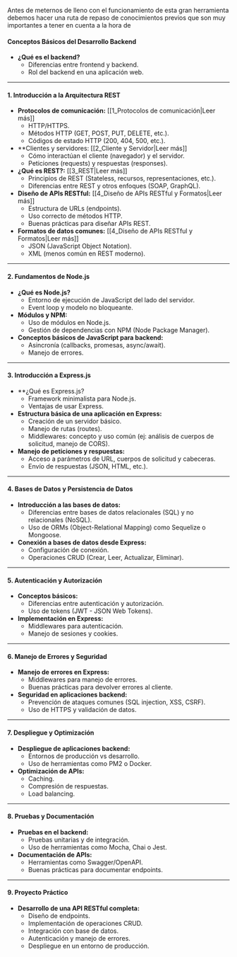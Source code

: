 Antes de meternos de lleno con el funcionamiento de esta gran herramienta debemos hacer una ruta de repaso de conocimientos previos que son muy importantes a tener en cuenta a la hora de  

#### **Conceptos Básicos del Desarrollo Backend**
- **¿Qué es el backend?**
    - Diferencias entre frontend y backend.
    - Rol del backend en una aplicación web.

---
#### **1. Introducción a la Arquitectura REST**
- **Protocolos de comunicación:** [[1_Protocolos de comunicación|Leer más]]
    - HTTP/HTTPS.
    - Métodos HTTP (GET, POST, PUT, DELETE, etc.).
    - Códigos de estado HTTP (200, 404, 500, etc.).
- **Clientes y servidores: [[2_Cliente y Servidor|Leer más]]
    - Cómo interactúan el cliente (navegador) y el servidor.
    - Peticiones (requests) y respuestas (responses).
- **¿Qué es REST?:** [[3_REST|Leer más]]
    - Principios de REST (Stateless, recursos, representaciones, etc.).
    - Diferencias entre REST y otros enfoques (SOAP, GraphQL).
- **Diseño de APIs RESTful:** [[4_Diseño de APIs RESTful y Formatos|Leer más]]
    - Estructura de URLs (endpoints).
    - Uso correcto de métodos HTTP.
    - Buenas prácticas para diseñar APIs REST.
- **Formatos de datos comunes:** [[4_Diseño de APIs RESTful y Formatos|Leer más]]
    - JSON (JavaScript Object Notation).
    - XML (menos común en REST moderno).

---
#### **2. Fundamentos de Node.js**
- **¿Qué es Node.js?**
    - Entorno de ejecución de JavaScript del lado del servidor.
    - Event loop y modelo no bloqueante.
- **Módulos y NPM:**
    - Uso de módulos en Node.js.
    - Gestión de dependencias con NPM (Node Package Manager).
- **Conceptos básicos de JavaScript para backend:**
    - Asincronía (callbacks, promesas, async/await).
    - Manejo de errores.

---
#### **3. Introducción a Express.js**
- **¿Qué es Express.js?
    - Framework minimalista para Node.js.
    - Ventajas de usar Express.
- **Estructura básica de una aplicación en Express:**
    - Creación de un servidor básico.
    - Manejo de rutas (routes).
    - Middlewares: concepto y uso común (ej: análisis de cuerpos de solicitud, manejo de CORS).
- **Manejo de peticiones y respuestas:**
    - Acceso a parámetros de URL, cuerpos de solicitud y cabeceras.
    - Envío de respuestas (JSON, HTML, etc.).

---
#### **4. Bases de Datos y Persistencia de Datos**
- **Introducción a las bases de datos:**
    - Diferencias entre bases de datos relacionales (SQL) y no relacionales (NoSQL).
    - Uso de ORMs (Object-Relational Mapping) como Sequelize o Mongoose.
- **Conexión a bases de datos desde Express:**
    - Configuración de conexión.
    - Operaciones CRUD (Crear, Leer, Actualizar, Eliminar).

---
#### **5. Autenticación y Autorización**
- **Conceptos básicos:**
    - Diferencias entre autenticación y autorización.
    - Uso de tokens (JWT - JSON Web Tokens).
- **Implementación en Express:**
    - Middlewares para autenticación.
    - Manejo de sesiones y cookies.

---
#### **6. Manejo de Errores y Seguridad**
- **Manejo de errores en Express:**
    - Middlewares para manejo de errores.
    - Buenas prácticas para devolver errores al cliente.
- **Seguridad en aplicaciones backend:**
    - Prevención de ataques comunes (SQL injection, XSS, CSRF).
    - Uso de HTTPS y validación de datos.

---
#### **7. Despliegue y Optimización**
- **Despliegue de aplicaciones backend:**
    - Entornos de producción vs desarrollo.
    - Uso de herramientas como PM2 o Docker.
- **Optimización de APIs:**
    - Caching.
    - Compresión de respuestas.
    - Load balancing.

---

#### **8. Pruebas y Documentación**
- **Pruebas en el backend:**
    - Pruebas unitarias y de integración.
    - Uso de herramientas como Mocha, Chai o Jest.
- **Documentación de APIs:**
    - Herramientas como Swagger/OpenAPI.
    - Buenas prácticas para documentar endpoints.

---
#### **9. Proyecto Práctico**
- **Desarrollo de una API RESTful completa:**
    - Diseño de endpoints.
    - Implementación de operaciones CRUD.
    - Integración con base de datos.
    - Autenticación y manejo de errores.
    - Despliegue en un entorno de producción.